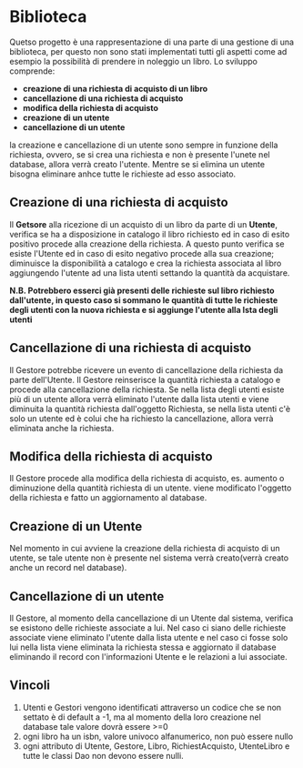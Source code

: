 # Biblioteca
Quetso progetto è una rappresentazione di una parte di una gestione di una biblioteca, per questo non sono stati implementati tutti gli aspetti come ad esempio la possibilità di prendere in noleggio un libro.
Lo sviluppo comprende:

- **creazione di una richiesta di acquisto di un libro**
- **cancellazione di una richiesta di acquisto**
- **modifica della richiesta di acquisto**
- **creazione di un utente**
- **cancellazione di un utente**

la creazione e cancellazione di un utente sono sempre in funzione della richiesta, ovvero, se si crea una richiesta e non è presente l'unete nel database, allora verrà creato l'utente.
Mentre se si elimina un utente bisogna eliminare anhce tutte le richieste ad esso associato.

## Creazione di una richiesta di acquisto
Il **Getsore** alla ricezione di un acquisto di un libro da parte di un **Utente**, verifica se ha a disposizione in catalogo il libro richiesto ed in caso di esito positivo procede alla creazione della richiesta.
A questo punto verifica se esiste l'Utente ed in caso di esito negativo procede alla sua creazione; diminuisce la disponibilità a catalogo e crea la richiesta associata al libro aggiungendo l'utente ad una lista utenti settando la quantità da acquistare.

**N.B. Potrebbero esserci già presenti delle richieste sul libro richiesto dall'utente, in questo caso si sommano le quantità di tutte le richieste degli utenti con la nuova richiesta e si aggiunge l'utente alla lsta degli utenti**  

## Cancellazione di una richiesta di acquisto ##
Il Gestore potrebbe ricevere un evento di cancellazione della richiesta da parte dell'Utente. Il Gestore reinserisce la quantità richiesta a catalogo e procede alla cancellazione della richiesta. Se nella lista degli utenti esiste più di un utente allora verrà eliminato l'utente dalla lista utenti e viene diminuita la quantità richiesta dall'oggetto Richiesta, se nella lista utenti c'è solo un utente ed è colui che ha richiesto la cancellazione, allora verrà eliminata anche la richiesta.

## Modifica della richiesta di acquisto
Il Gestore procede alla modifica della richiesta di acquisto, es. aumento o diminuzione della quantità richiesta di un utente. viene modificato l'oggetto della richiesta e fatto un aggiornamento al database.

## Creazione di un Utente
Nel momento in cui avviene la creazione della richiesta di acquisto di un utente, se tale utente non è presente nel sistema verrà creato(verrà creato anche un record nel database).

## Cancellazione di un utente 
Il Gestore, al momento della cancellazione di un Utente dal sistema, verifica se esistono delle richieste associate a lui. Nel caso ci siano delle richieste associate viene eliminato l'utente dalla lista utente e nel caso ci fosse solo lui nella lista viene eliminata la richiesta stessa e aggiornato il database eliminando il record con l'informazioni Utente e le relazioni a lui associate.

## Vincoli
1. Utenti e Gestori vengono identificati attraverso un codice che se non settato è di default a -1, ma al momento della loro creazione nel database tale valore dovrà essere >=0
2. ogni libro ha un isbn, valore univoco alfanumerico, non può essere nullo
3. ogni attributo di Utente, Gestore, Libro, RichiestAcquisto, UtenteLibro e tutte le classi Dao non devono essere nulli.
